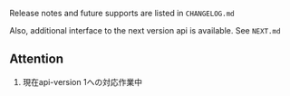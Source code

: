 
Release notes and future supports are listed in `CHANGELOG.md`

Also, additional interface to the next version api is available. See `NEXT.md`

## Attention

1. 現在api-version 1への対応作業中
